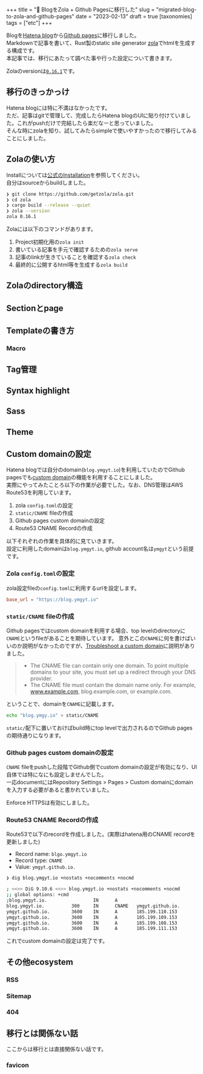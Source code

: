 +++
title = "🚛 BlogをZola + Github Pagesに移行した"
slug = "migrated-blog-to-zola-and-github-pages"
date = "2023-02-13"
draft = true
[taxonomies]
tags = ["etc"]
+++

Blogを[Hatena blog](https://hatenablog.com/)から[Github pages](https://docs.github.com/en/pages)に移行しました。  
Markdownで記事を書いて、Rust製のstatic site generator [zola](https://github.com/getzola/zola)でhtmlを生成する構成です。  
本記事では、移行にあたって調べた事や行った設定について書きます。  

Zolaのversionは[`0.16.1`](https://github.com/getzola/zola/releases/tag/v0.16.1)です。

## 移行のきっかっけ

Hatena blogには特に不満はなかったです。  
ただ、記事はgitで管理して、完成したらHatena blogのUIに貼り付けていました。これがpushだけで完結したら楽だなーと思っていました。  
そんな時にzolaを知り、試してみたらsimpleで使いやすかったので移行してみることにしました。

## Zolaの使い方

Installについては[公式のInstallation](https://www.getzola.org/documentation/getting-started/installation/)を参照してください。  
自分はsourceからbuildしました。  

```sh
❯ git clone https://github.com/getzola/zola.git
❯ cd zola
❯ cargo build --release --quiet
❯ zola --version
zola 0.16.1
```

Zolaには以下のコマンドがあります。  

1. Project初期化用の`zola init`
1. 書いている記事を手元で確認するための`zola serve`
1. 記事のlinkが生きていることを確認する`zola check`
1. 最終的に公開するhtml等を生成する`zola build`

## Zolaのdirectory構造

## Sectionとpage

## Templateの書き方

### Macro

## Tag管理

## Syntax highlight

## Sass

## Theme


## Custom domainの設定

Hatena blogでは自分のdomain(`blog.ymgyt.io`)を利用していたのでGithub pagesでも[custom domain](https://docs.github.com/en/pages/configuring-a-custom-domain-for-your-github-pages-site/managing-a-custom-domain-for-your-github-pages-site)の機能を利用することにしました。  
実際にやってみたことろ以下の作業が必要でした。なお、DNS管理はAWS Route53を利用しています。 

1. zola `config.toml`の設定
1. `static/CNAME` fileの作成
1. Github pages custom domainの設定
1. Route53 CNAME Recordの作成

以下それぞれの作業を具体的に見ていきます。  
設定に利用したdomainは`blog.ymgyt.io`, github account名は`ymgyt`という前提です。

### Zola `config.toml`の設定

zola設定fileの`config.toml`に利用するurlを設定します。  

```toml
base_url = "https://blog.ymgyt.io"
```

### `static/CNAME` fileの作成  

Github pagesではcustom domainを利用する場合、top levelのdirectoryに`CNAME`というfileがあることを期待しています。 
意外とこの`CNAME`に何を書けばいいのか説明がなかったのですが、[Troubleshoot a custom domain](https://docs.github.com/en/pages/configuring-a-custom-domain-for-your-github-pages-site/troubleshooting-custom-domains-and-github-pages#cname-errors)に説明がありました。

> * The CNAME file can contain only one domain. To point multiple domains to your site, you must set up a redirect through your DNS provider.
> * The CNAME file must contain the domain name only. For example, www.example.com, blog.example.com, or example.com.

ということで、domainを`CNAME`に記載します。  

```sh
echo "blog.ymgy.io" > static/CNAME
```

`static/`配下に置いておけばbuild時にtop levelで出力されるのでGithub pagesの期待通りになります。


### Github pages custom domainの設定

`CNAME` fileをpushした段階でGithub側でcustom domainの設定が有効になり、UI自体では特になにも設定しませんでした。  
一応documentにはRepository Settings > Pages > Custom domainにdomainを入力する必要があると書かれていました。

Enforce HTTPSは有効にしました。

### Route53 CNAME Recordの作成

Route53で以下のrecordを作成しました。(実際はhatena用のCNAME recordを更新しました)  

* Record name: `blgo.ymgyt.io`
* Record type: `CNAME`
* Value: `ymgyt.github.io.`

```sh
❯ dig blog.ymgyt.io +nostats +nocomments +nocmd

; <<>> DiG 9.10.6 <<>> blog.ymgyt.io +nostats +nocomments +nocmd
;; global options: +cmd
;blog.ymgyt.io.                 IN      A
blog.ymgyt.io.          300     IN      CNAME   ymgyt.github.io.
ymgyt.github.io.        3600    IN      A       185.199.110.153
ymgyt.github.io.        3600    IN      A       185.199.109.153
ymgyt.github.io.        3600    IN      A       185.199.108.153
ymgyt.github.io.        3600    IN      A       185.199.111.153
```

これでcustom domainの設定は完了です。

## その他ecosystem

### RSS

### Sitemap

### 404


## 移行とは関係ない話

ここからは移行とは直接関係ない話です。  

### favicon


